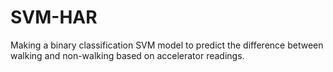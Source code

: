 # SVM-HAR
Making a binary classification SVM model to predict the difference between walking and non-walking based on accelerator readings. 
